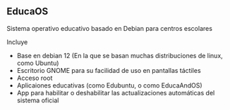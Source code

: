 ## EducaOS

Sistema operativo educativo basado en Debian para centros escolares

Incluye

+ Base en debian 12 (En la que se basan muchas distribuciones de linux, como Ubuntu)
+ Escritorio GNOME para su facilidad de uso en pantallas táctiles
+ Acceso root
+ Aplicaiones educativas (como Edubuntu, o como EducaAndOS)
+ App para habilitar o deshabilitar las actualizaciones automáticas del sistema oficial

